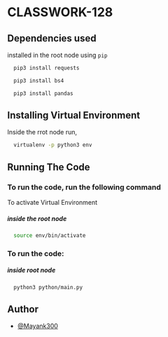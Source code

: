 # CLASSWORK-128

## Dependencies used
installed in the root node using `pip`

```bash
  pip3 install requests
```
```bash
  pip3 install bs4
```
```bash
  pip3 install pandas
```
## Installing Virtual Environment
Inside the rrot node run,

```bash
  virtualenv -p python3 env
```

## Running The Code

### To run the code, run the following command

To activate Virtual Environment

##### inside the root node

```bash
  source env/bin/activate  
```


### To run the code:

##### inside root node
```bash
  python3 python/main.py
```


## Author

- [@Mayank300](https://github.com/Mayank300)

  
